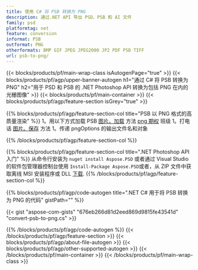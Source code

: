 ```yaml
---
title: 使用 C# 将 PSB 转换为 PNG
description: 通过.NET API 导出 PSD、PSB 和 AI 文件
family: psd
platformtag: net
feature: conversion
informat: PSB
outformat: PNG
otherformats: BMP GIF JPEG JPEG2000 JP2 PDF PSD TIFF
url: psb-to-png/
---
```


{{< blocks/products/pf/main-wrap-class isAutogenPage="true" >}}
{{< blocks/products/pf/agp/upper-banner-autogen h1="通过 C# 将 PSB 转换为 PNG" h2="用于 PSD 和 PSB 的 .NET Photoshop API 转换为包括 PNG 在内的光栅图像" >}}
{{< blocks/products/pf/main-container >}}
{{< blocks/products/pf/agp/feature-section isGrey="true" >}}

{{% blocks/products/pf/agp/feature-section-col title="PSB 以 PNG 格式的高质量渲染" %}}
1。用以下方式加载 PSB [图片。加载](https://apireference.aspose.com/psd/net/aspose.psd/image/methods/load/index) 方法 [png 期权](https://apireference.aspose.com/psd/net/aspose.psd.imageoptions/pngoptions) 班级
1。打电话
 [图片。保存](https://apireference.aspose.com/psd/net/aspose.psd/image/methods/save/index) 方法
1。传递 pngOptions 的输出文件名和对象

{{% /blocks/products/pf/agp/feature-section-col %}}

{{% blocks/products/pf/agp/feature-section-col title=".NET Photoshop API 入门" %}}
从命令行安装为 ```nuget install Aspose.PSD``` 或者通过 Visual Studio 的软件包管理器控制台使用 ```Install-Package Aspose.PSD```或者，从 ZIP 文件中获取离线 MSI 安装程序或 DLL [下载](https://releases.aspose.com/psd/net).
{{% /blocks/products/pf/agp/feature-section-col %}}

{{% blocks/products/pf/agp/code-autogen title=".NET C# 用于将 PSB 转换为 PNG 的代码" gistPath="" %}}

{{< gist "aspose-com-gists" "676eb266d81d2eed869d9815fe43541d" "convert-psb-to-png.cs" >}}

{{% /blocks/products/pf/agp/code-autogen %}}
{{< /blocks/products/pf/agp/feature-section >}}
{{< blocks/products/pf/agp/about-file-autogen >}}
{{< blocks/products/pf/agp/other-supported-autogen >}}
{{< /blocks/products/pf/main-container >}}
{{< /blocks/products/pf/main-wrap-class >}}

